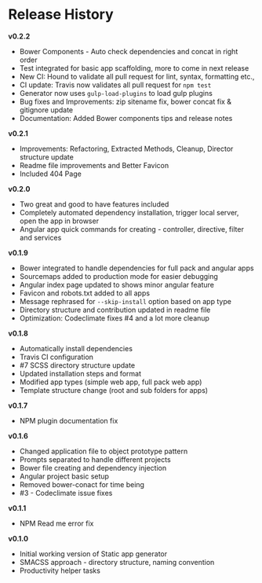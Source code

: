 # Release History

**v0.2.2**

- Bower Components - Auto check dependencies and concat in right order
- Test integrated for basic app scaffolding, more to come in next release
- New CI: Hound to validate all pull request for lint, syntax, formatting etc.,
- CI update: Travis now validates all pull request for `npm test`
- Generator now uses `gulp-load-plugins` to load gulp plugins
- Bug fixes and Improvements: zip sitename fix, bower concat fix & gitignore update
- Documentation: Added Bower components tips and release notes

**v0.2.1**
- Improvements: Refactoring, Extracted Methods, Cleanup, Director structure update
- Readme file improvements and Better Favicon
- Included 404 Page

**v0.2.0**
- Two great and good to have features included
- Completely automated dependency installation, trigger local server, open the app in browser
- Angular app quick commands for creating - controller, directive, filter and services

**v0.1.9**
- Bower integrated to handle dependencies for full pack and angular apps
- Sourcemaps added to production mode for easier debugging
- Angular index page updated to shows minor angular feature
- Favicon and robots.txt added to all apps
- Message rephrased for `--skip-install` option based on app type
- Directory structure and contribution updated in readme file
- Optimization: Codeclimate fixes #4 and a lot more cleanup

**v0.1.8**
- Automatically install dependencies
- Travis CI configuration
- #7 SCSS directory structure update
- Updated installation steps and format
- Modified app types (simple web app, full pack web app)
- Template structure change (root and sub folders for apps)

**v0.1.7**
- NPM plugin documentation fix

**v0.1.6**
- Changed application file to object prototype pattern
- Prompts separated to handle different projects
- Bower file creating and dependency injection
- Angular project basic setup
- Removed bower-conact for time being
- #3 - Codeclimate issue fixes

**v0.1.1**
- NPM Read me error fix

**v0.1.0**
- Initial working version of Static app generator
- SMACSS approach - directory structure, naming convention
- Productivity helper tasks
